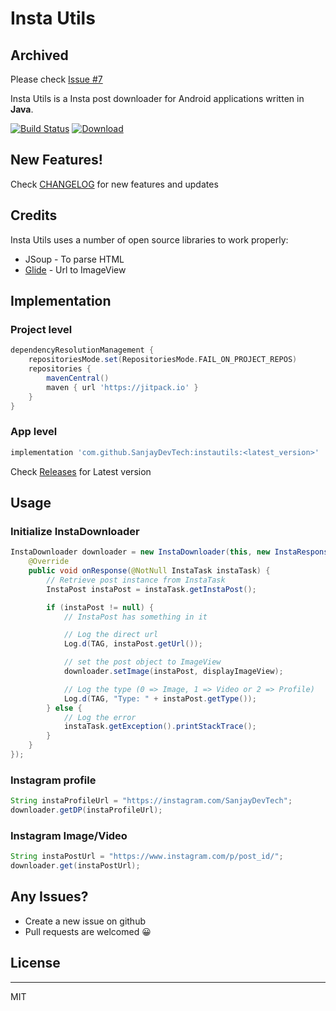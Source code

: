 # Insta Utils

## Archived
Please check [Issue #7](https://github.com/SanjayDevTech/instautils/issues/7)

Insta Utils is a Insta post downloader for Android applications written in **Java**.

[![Build Status](https://travis-ci.com/SanjayDevTech/instautils.svg?branch=master)](https://travis-ci.com/SanjayDevTech/instautils)
[![Download](https://api.bintray.com/packages/sanjaydevtech/instautils/com.sanjaydevtech.instautils/images/download.svg) ](https://bintray.com/sanjaydevtech/instautils/com.sanjaydevtech.instautils/_latestVersion)

## New Features!
Check [CHANGELOG](https://github.com/SanjayDevTech/instautils/blob/master/CHANGELOG.md) for new features and updates


## Credits

Insta Utils uses a number of open source libraries to work properly:

- JSoup - To parse HTML
- [Glide](https://github.com/bumptech/glide) - Url to ImageView

## Implementation
### Project level
```gradle
dependencyResolutionManagement {
    repositoriesMode.set(RepositoriesMode.FAIL_ON_PROJECT_REPOS)
    repositories {
        mavenCentral()
        maven { url 'https://jitpack.io' }
    }
}
```

### App level
```gradle
implementation 'com.github.SanjayDevTech:instautils:<latest_version>'
```
Check [Releases](https://github.com/SanjayDevTech/instautils/releases) for Latest version


## Usage

### Initialize InstaDownloader
```java
InstaDownloader downloader = new InstaDownloader(this, new InstaResponse() {
    @Override
    public void onResponse(@NotNull InstaTask instaTask) {
        // Retrieve post instance from InstaTask
        InstaPost instaPost = instaTask.getInstaPost();

        if (instaPost != null) {
            // InstaPost has something in it

            // Log the direct url
            Log.d(TAG, instaPost.getUrl());

            // set the post object to ImageView
            downloader.setImage(instaPost, displayImageView);

            // Log the type (0 => Image, 1 => Video or 2 => Profile)
            Log.d(TAG, "Type: " + instaPost.getType());
        } else {
            // Log the error
            instaTask.getException().printStackTrace();
        }
    }
});
```


### Instagram profile
```java
String instaProfileUrl = "https://instagram.com/SanjayDevTech";
downloader.getDP(instaProfileUrl);
```

### Instagram Image/Video
```java
String instaPostUrl = "https://www.instagram.com/p/post_id/";
downloader.get(instaPostUrl);
```


## Any Issues?
* Create a new issue on github
* Pull requests are welcomed 😀


## License
----
MIT

